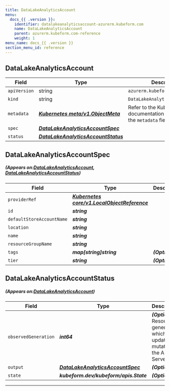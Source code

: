 ```yaml
---
title: DataLakeAnalyticsAccount
menu:
  docs_{{ .version }}:
    identifier: datalakeanalyticsaccount-azurerm.kubeform.com
    name: DataLakeAnalyticsAccount
    parent: azurerm.kubeform.com-reference
    weight: 1
menu_name: docs_{{ .version }}
section_menu_id: reference
---
```


## DataLakeAnalyticsAccount
| Field | Type | Description |
| ------ | ----- | ----------- |
| `apiVersion` | string | `azurerm.kubeform.com/v1alpha1` |
|    `kind` | string | `DataLakeAnalyticsAccount` |
| `metadata` | ***[Kubernetes meta/v1.ObjectMeta](https://kubernetes.io/docs/reference/generated/kubernetes-api/v1.13/#objectmeta-v1-meta)***|Refer to the Kubernetes API documentation for the fields of the `metadata` field.|
| `spec` | ***[DataLakeAnalyticsAccountSpec](#DataLakeAnalyticsAccountSpec)***||
| `status` | ***[DataLakeAnalyticsAccountStatus](#DataLakeAnalyticsAccountStatus)***||
## DataLakeAnalyticsAccountSpec
##### (Appears on:[DataLakeAnalyticsAccount](#DataLakeAnalyticsAccount), [DataLakeAnalyticsAccountStatus](#DataLakeAnalyticsAccountStatus))
| Field | Type | Description |
| ------ | ----- | ----------- |
| `providerRef` | ***[Kubernetes core/v1.LocalObjectReference](https://kubernetes.io/docs/reference/generated/kubernetes-api/v1.13/#localobjectreference-v1-core)***||
| `id` | ***string***||
| `defaultStoreAccountName` | ***string***||
| `location` | ***string***||
| `name` | ***string***||
| `resourceGroupName` | ***string***||
| `tags` | ***map[string]string***| ***(Optional)*** |
| `tier` | ***string***| ***(Optional)*** |
## DataLakeAnalyticsAccountStatus
##### (Appears on:[DataLakeAnalyticsAccount](#DataLakeAnalyticsAccount))
| Field | Type | Description |
| ------ | ----- | ----------- |
| `observedGeneration` | ***int64***| ***(Optional)*** Resource generation, which is updated on mutation by the API Server.|
| `output` | ***[DataLakeAnalyticsAccountSpec](#DataLakeAnalyticsAccountSpec)***| ***(Optional)*** |
| `state` | ***kubeform.dev/kubeform/apis.State***| ***(Optional)*** |
---
